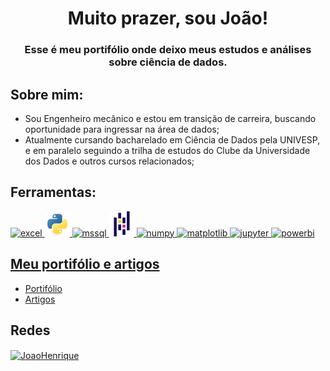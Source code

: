 <h1 align="center">Muito prazer, sou João! </h1>
<h3 align="center"> Esse é meu portifólio onde deixo meus estudos e análises sobre ciência de dados.</h3>

<h2 align="left">Sobre mim:</h2>

 - Sou Engenheiro mecânico e estou em transição de carreira, buscando oportunidade para ingressar na área de dados; 
 - Atualmente cursando bacharelado em Ciência de Dados pela UNIVESP, e em paralelo seguindo a trilha de estudos do Clube da Universidade dos Dados e outros cursos relacionados;

<h2 align="left"> Ferramentas: </h2>

<p align="left">  
  <a href="https://www.microsoft.com/pt-br/microsoft-365/excel" target="_blank" rel="noreferrer"> <img src="https://seeklogo.com/images/E/excel-logo-974BFF9CB9-seeklogo.com.png" alt="excel" width="40" height="40"/> 
  <a href="https://www.python.org" target="_blank" rel="noreferrer"> <img src="https://raw.githubusercontent.com/devicons/devicon/master/icons/python/python-original.svg" alt="python" width="40" height="40"/> </a> 
  <a href="https://www.microsoft.com/en-us/sql-server" target="_blank" rel="noreferrer"> <img src="https://www.svgrepo.com/show/303229/microsoft-sql-server-logo.svg" alt="mssql" width="40" height="40"/> </a> 
  <a href="https://pandas.pydata.org/" target="_blank" rel="noreferrer"> <img src="https://raw.githubusercontent.com/devicons/devicon/2ae2a900d2f041da66e950e4d48052658d850630/icons/pandas/pandas-original.svg" alt="pandas" width="40" height="40"/> </a> 
  <a href="https://numpy.org/" target="_blank" rel="noreferrer"> <img src="https://cdn.jsdelivr.net/gh/devicons/devicon/icons/numpy/numpy-original.svg" alt="numpy" width="40" height="40"/> 
  <a href="https://matplotlib.org/" target="_blank" rel="noreferrer"> <img src="https://seeklogo.com/images/M/matplotlib-logo-7676870AC0-seeklogo.com.png" alt="matplotlib" width="40" height="40"/> 
    <a href="https://jupyter.org/" target="_blank" rel="noreferrer"> <img src="https://cdn.jsdelivr.net/gh/devicons/devicon/icons/jupyter/jupyter-original-wordmark.svg" alt="jupyter" width="40" height="40"/> 
    <a href="https://powerbi.microsoft.com/" target="_blank" rel="noreferrer"> <img src="https://upload.wikimedia.org/wikipedia/commons/thumb/c/cf/New_Power_BI_Logo.svg/630px-New_Power_BI_Logo.svg.png" alt="powerbi" width="40" height="40"/> 

  </p> 

###
  <h2 align="left">Meu portifólio e artigos</h2>

 - [Portifólio](https://github.com/joaohs1/Portfolio)
 - [Artigos](https://medium.com/@JoaoHs)
   
<h2 align="left">Redes</h2>
<div style="display: inline_block">
 <p align="left">
 <a href="https://linkedin.com/in/joaohenriquesilva123" target="blank"><img align="center" src="https://raw.githubusercontent.com/rahuldkjain/github-profile-readme-generator/master/src/images/icons/Social/linked-in-alt.svg" alt="JoaoHenrique" height="30" width="40" /></a>
 
 </p>
</div> 
